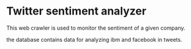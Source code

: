 Twitter sentiment analyzer
========================

This web crawler is used to monitor the sentiment of a given company.

the database contains data for analyzing ibm and facebook in tweets.
